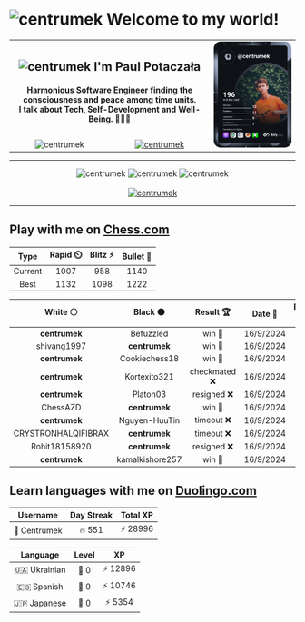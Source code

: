 <h1>
  <img
    src="https://emojis.slackmojis.com/emojis/images/1531849430/4246/blob-sunglasses.gif"
    width="30"
    alt="centrumek"
  />
  Welcome to my world!
</h1>

<table>
  <tbody>
    <tr>
      <td align="center" width="70%" colspan="2">
        <h2>
          <img
            src="https://raw.githubusercontent.com/MartinHeinz/MartinHeinz/master/wave.gif"
            width="30px"
            alt="centrumek"
          />
          I'm Paul Potaczała
        </h2>
        <h4>
          Harmonious Software Engineer finding the consciousness and peace among time units.
          <br/>
          I talk about Tech, Self-Development and Well-Being. 🌿🧘🚀
        </h4>
      </td>
      <td width="30%" rowspan="2">
        <a href="https://app.daily.dev/centrumek">
          <img
            src="./devcard.svg"
            alt="centrumek"
          />
        </a>
      </td>
    </tr>
    <tr align="center">
      <td>
        <img
          src="https://komarev.com/ghpvc/?username=centrumek&label=visitors&color=0e75b6&style=flat"
          alt="centrumek"
        >
      </td>
      <td>
        <a href="https://stackoverflow.com/users/14496012/centrumek">
          <img
            src="https://stackoverflow.com/users/flair/14496012.png?theme=dark"
            alt="centrumek"
          >
        </a>
      </td>
    </tr>
  </tbody>
</table>

---
<div align="center">
  <img 
    src="https://github-readme-stats.vercel.app/api?username=centrumek&show_icons=true&count_private=true&theme=dark&hide_border=true&hide=issues,contribs&bg_color=00000000"
    alt="centrumek"
  />
  <img
    src="https://github-readme-stats.vercel.app/api/top-langs/?username=centrumek&layout=compact&hide_border=true&theme=dark&bg_color=00000000&langs_count=6&exclude_repo=air-statistic-app"
    alt="centrumek"
  />
  <img 
    src="https://github-readme-streak-stats.herokuapp.com?user=centrumek&theme=dark&hide_border=true&background=FFFFFF00"
    alt="centrumek"
  />
  <br/>
  <br/>
  <a href="https://www.buymeacoffee.com/centrumek">
    <img
      src="https://cdn.buymeacoffee.com/buttons/v2/default-orange.png"
      height="50"
      width="210"
      alt="centrumek"
    />
  </a>
</div>

---

## Play with me on [Chess.com](https://www.chess.com/member/centrumek)

<div align="center">
<!--START_SECTION:chessStats-->
<!-- Automatically generated with https://github.com/Balastrong/chess-stats-action -->

| Type | Rapid ⏲️ | Blitz ⚡ | Bullet 🔫 |
|:---:|:---:|:---:|:---:|
| Current | 1007 | 958 | 1140 |
| Best | 1132 | 1098 | 1222 |

| White ⚪ | Black ⚫ | Result 🏆 | Date 📅 | Position 🗺️ | Type 🕕 |
|:---:|:---:|:---:|:---:|:---:|:---:|
| **centrumek** | Befuzzled | win 🥇 | 16/9/2024 | <a href="http://www.ee.unb.ca/cgi-bin/tervo/fen.pl?select=8/7p/kQp1B1p1/pp4P1/4K3/N1P1B3/PP6/8 b - -">Link</a> | Bullet |
| shivang1997 | **centrumek** | win 🥇 | 16/9/2024 | <a href="http://www.ee.unb.ca/cgi-bin/tervo/fen.pl?select=6r1/8/4k1r1/3p2B1/p2Pq3/6K1/1P3P2/8 w - -">Link</a> | Bullet |
| **centrumek** | Cookiechess18 | win 🥇 | 16/9/2024 | <a href="http://www.ee.unb.ca/cgi-bin/tervo/fen.pl?select=5rk1/1p4pp/p4p2/4p3/4P3/N4P1P/2R3P1/2n4K b - -">Link</a> | Bullet |
| **centrumek** | Kortexito321 | checkmated ❌ | 16/9/2024 | <a href="http://www.ee.unb.ca/cgi-bin/tervo/fen.pl?select=2k1r3/bp4pp/3P4/Pp1K4/8/3r4/6RP/2n5 w - -">Link</a> | Bullet |
| **centrumek** | Platon03 | resigned ❌ | 16/9/2024 | <a href="http://www.ee.unb.ca/cgi-bin/tervo/fen.pl?select=4r1k1/pb2q2p/1p2N1p1/3P1n2/8/1P1P4/P2N2BP/b5K1 w - -">Link</a> | Bullet |
| ChessAZD | **centrumek** | win 🥇 | 16/9/2024 | <a href="http://www.ee.unb.ca/cgi-bin/tervo/fen.pl?select=8/8/5k2/1p6/p7/PP3P2/2P1K3/8 w - -">Link</a> | Bullet |
| **centrumek** | Nguyen-HuuTin | timeout ❌ | 16/9/2024 | <a href="http://www.ee.unb.ca/cgi-bin/tervo/fen.pl?select=2r3k1/p5p1/7p/8/1P4P1/P7/5K1P/7q w - -">Link</a> | Bullet |
| CRYSTRONHALQIFIBRAX | **centrumek** | timeout ❌ | 16/9/2024 | <a href="http://www.ee.unb.ca/cgi-bin/tervo/fen.pl?select=4R3/ppN2k2/2p5/3pR3/3P2K1/2P3P1/P1P5/6r1 b - -">Link</a> | Bullet |
| Rohit18158920 | **centrumek** | resigned ❌ | 16/9/2024 | <a href="http://www.ee.unb.ca/cgi-bin/tervo/fen.pl?select=Nn3b1r/3b1k2/1p1p3p/p1p1p1p1/4P3/5N2/PPP1QPPP/R4RK1 b - -">Link</a> | Bullet |
| **centrumek** | kamalkishore257 | win 🥇 | 16/9/2024 | <a href="http://www.ee.unb.ca/cgi-bin/tervo/fen.pl?select=r5k1/1R6/4p2p/2N1Ppp1/8/1K3PP1/1P5P/8 b - -">Link</a> | Bullet |

<!--END_SECTION:chessStats-->
</div>

## Learn languages with me on [Duolingo.com](https://www.duolingo.com/profile/Centrumek)

<div align="center">
<!--START_SECTION:duolingoStats-->
<!-- Automatically generated with https://github.com/centrumek/duolingo-readme-stats-->

| Username | Day Streak | Total XP |
|:---:|:---:|:---:|
| 👤 Centrumek | 🔥 551 | ⚡ 28996 |

| Language | Level | XP |
|:---:|:---:|:---:|
| 🇺🇦 Ukrainian | 👑 0 | ⚡ 12896 |
| 🇪🇸 Spanish | 👑 0 | ⚡ 10746 |
| 🇯🇵 Japanese | 👑 0 | ⚡ 5354 |

<!--END_SECTION:duolingoStats-->
</div>
<!--
**centrumek/centrumek** is a ✨ _special_ ✨ repository because its `README.md` (this file) appears on your GitHub profile.

Here are some ideas to get you started:

- 🔭 I’m currently working on ...
- 🌱 I’m currently learning ...
- 👯 I’m looking to collaborate on ...
- 🤔 I’m looking for help with ...
- 💬 Ask me about ...
- 📫 How to reach me: ...
- 😄 Pronouns: ...
- ⚡ Fun fact: ...
-->
